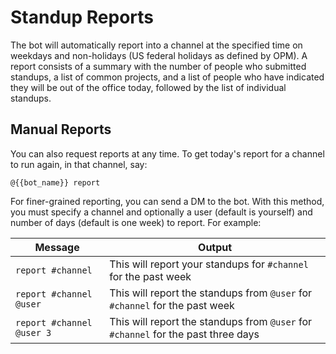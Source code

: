 # Standup Reports

The bot will automatically report into a channel at the specified time on weekdays and non-holidays (US federal holidays as defined by OPM).  A report consists of a summary with the number of people who submitted standups, a list of common projects, and a list of people who have indicated they will be out of the office today, followed by the list of individual standups.

## Manual Reports

You can also request reports at any time.  To get today's report for a channel to run again, in that channel, say:

`@{{bot_name}} report`

For finer-grained reporting, you can send a DM to the bot.  With this method, you must specify a channel and optionally a user (default is yourself) and number of days (default is one week) to report.  For example:

Message                   | Output
------------------------- | ---------------------------------------------------------------------------------
`report #channel`         | This will report your standups for `#channel` for the past week
`report #channel @user`   | This will report the standups from `@user` for `#channel` for the past week
`report #channel @user 3` | This will report the standups from `@user` for `#channel` for the past three days
